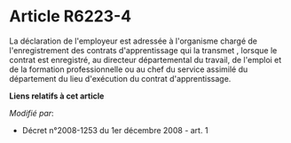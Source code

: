 # Article R6223-4

La déclaration de l'employeur est adressée à l'organisme chargé de l'enregistrement des contrats d'apprentissage  qui la
transmet , lorsque le contrat est enregistré, au directeur départemental du travail, de l'emploi et de la formation
professionnelle ou au chef du service assimilé du département du lieu d'exécution du contrat d'apprentissage.

**Liens relatifs à cet article**

_Modifié par_:

  - Décret n°2008-1253 du 1er décembre 2008 - art. 1
